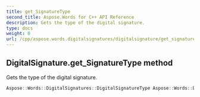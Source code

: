 ```yaml
---
title: get_SignatureType
second_title: Aspose.Words for C++ API Reference
description: Gets the type of the digital signature. 
type: docs
weight: 0
url: /cpp/aspose.words.digitalsignatures/digitalsignature/get_signaturetype/
---
```

## DigitalSignature.get_SignatureType method


Gets the type of the digital signature.

```cpp
Aspose::Words::DigitalSignatures::DigitalSignatureType Aspose::Words::DigitalSignatures::DigitalSignature::get_SignatureType() const
```

